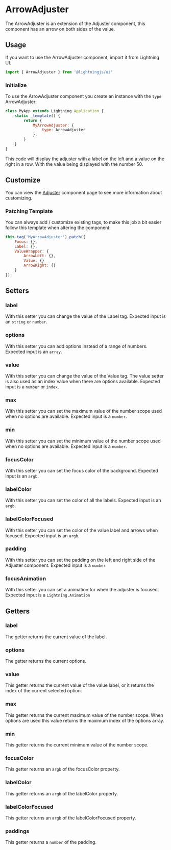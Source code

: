 # ArrowAdjuster

The ArrowAdjuster is an extension of the Adjuster component, this component has an arrow on both sides of the value.

## Usage

If you want to use the ArrowAdjuster component, import it from Lightning UI.

```js
import { ArrowAdjuster } from '@lightningjs/ui'
```

### Initialize

To use the ArrowAdjuster component you create an instance with the `type` ArrowAdjuster:

```js
class MyApp extends Lightning.Application {
    static _template() {
        return {
            MyArrowAdjuster: {
                type: ArrowAdjuster
            },
        }
    }
}
```

This code will display the adjuster with a label on the left and a value on the right in a row. With the value being displayed with the number 50.

## Customize

You can view the [Adjuster](../index.md) component page to see more information about customizing.

### Patching Template
You can always add / customize existing tags, to make this job a bit easier follow this template when altering the component:

```js
this.tag('MyArrowAdjuster').patch({
    Focus: {},
    Label: {},
    ValueWrapper: {
        ArrowLeft: {},
        Value: {}
        ArrowRight: {}
    }
});
```

## Setters

### label
With this setter you can change the value of the Label tag. Expected input is an `string` or `number`.

### options
With this setter you can add options instead of a range of numbers. Expected input is an `array`.

### value
With this setter you can change the value of the Value tag. The value setter is also used as an index value when there are options available. Expected input is a `number` or `index`.

### max
With this setter you can set the maximum value of the number scope used when no options are available. Expected input is a `number`.

### min
With this setter you can set the minimum value of the number scope used when no options are available. Expected input is a `number`.

### focusColor
With this setter you can set the focus color of the background. Expected input is an `argb`.

### labelColor
With this setter you can set the color of all the labels. Expected input is an `argb`.

### labelColorFocused
With this setter you can set the color of the value label and arrows when focused. Expected input is an `argb`.

### padding
With this setter you can set the padding on the left and right side of the Adjuster component. Expected input is a `number`

### focusAnimation
With this setter you can set a animation for when the adjuster is focused. Expected input is a `Lightning.Animation`

## Getters

### label
The getter returns the current value of the label.

### options
The getter returns the current options.

### value
This getter returns the current value of the value label, or it returns the index of the current selected option.

### max
This getter returns the current maximum value of the number scope. When options are used this value returns the maximum index of the options array.

### min
This getter returns the current minimum value of the number scope.

### focusColor
This getter returns an `argb` of the focusColor property.

### labelColor
This getter returns an `argb` of the labelColor property.

### labelColorFocused
This getter returns an `argb` of the labelColorFocused property.

### paddings
This getter returns a `number` of the padding.